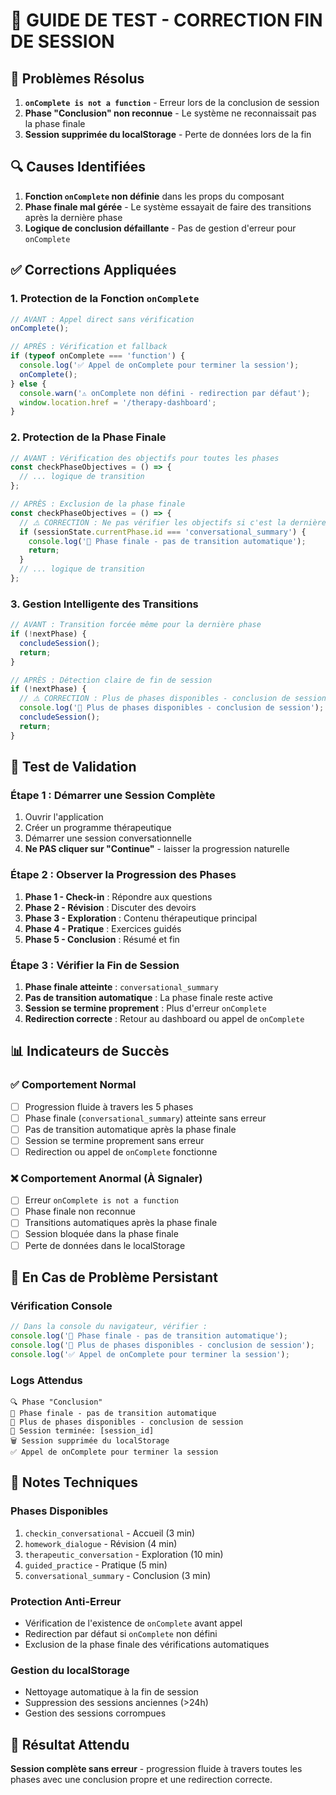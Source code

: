# 🔧 GUIDE DE TEST - CORRECTION FIN DE SESSION

## 🚨 **Problèmes Résolus**
1. **`onComplete is not a function`** - Erreur lors de la conclusion de session
2. **Phase "Conclusion" non reconnue** - Le système ne reconnaissait pas la phase finale
3. **Session supprimée du localStorage** - Perte de données lors de la fin

## 🔍 **Causes Identifiées**
1. **Fonction `onComplete` non définie** dans les props du composant
2. **Phase finale mal gérée** - Le système essayait de faire des transitions après la dernière phase
3. **Logique de conclusion défaillante** - Pas de gestion d'erreur pour `onComplete`

## ✅ **Corrections Appliquées**

### 1. **Protection de la Fonction `onComplete`**
```typescript
// AVANT : Appel direct sans vérification
onComplete();

// APRÈS : Vérification et fallback
if (typeof onComplete === 'function') {
  console.log('✅ Appel de onComplete pour terminer la session');
  onComplete();
} else {
  console.warn('⚠️ onComplete non défini - redirection par défaut');
  window.location.href = '/therapy-dashboard';
}
```

### 2. **Protection de la Phase Finale**
```typescript
// AVANT : Vérification des objectifs pour toutes les phases
const checkPhaseObjectives = () => {
  // ... logique de transition
};

// APRÈS : Exclusion de la phase finale
const checkPhaseObjectives = () => {
  // ⚠️ CORRECTION : Ne pas vérifier les objectifs si c'est la dernière phase
  if (sessionState.currentPhase.id === 'conversational_summary') {
    console.log('🎯 Phase finale - pas de transition automatique');
    return;
  }
  // ... logique de transition
};
```

### 3. **Gestion Intelligente des Transitions**
```typescript
// AVANT : Transition forcée même pour la dernière phase
if (!nextPhase) {
  concludeSession();
  return;
}

// APRÈS : Détection claire de fin de session
if (!nextPhase) {
  // ⚠️ CORRECTION : Plus de phases disponibles - conclusion de session
  console.log('🎯 Plus de phases disponibles - conclusion de session');
  concludeSession();
  return;
}
```

## 🧪 **Test de Validation**

### **Étape 1 : Démarrer une Session Complète**
1. Ouvrir l'application
2. Créer un programme thérapeutique
3. Démarrer une session conversationnelle
4. **Ne PAS cliquer sur "Continue"** - laisser la progression naturelle

### **Étape 2 : Observer la Progression des Phases**
1. **Phase 1 - Check-in** : Répondre aux questions
2. **Phase 2 - Révision** : Discuter des devoirs
3. **Phase 3 - Exploration** : Contenu thérapeutique principal
4. **Phase 4 - Pratique** : Exercices guidés
5. **Phase 5 - Conclusion** : Résumé et fin

### **Étape 3 : Vérifier la Fin de Session**
1. **Phase finale atteinte** : `conversational_summary`
2. **Pas de transition automatique** : La phase finale reste active
3. **Session se termine proprement** : Plus d'erreur `onComplete`
4. **Redirection correcte** : Retour au dashboard ou appel de `onComplete`

## 📊 **Indicateurs de Succès**

### ✅ **Comportement Normal**
- [ ] Progression fluide à travers les 5 phases
- [ ] Phase finale (`conversational_summary`) atteinte sans erreur
- [ ] Pas de transition automatique après la phase finale
- [ ] Session se termine proprement sans erreur
- [ ] Redirection ou appel de `onComplete` fonctionne

### ❌ **Comportement Anormal (À Signaler)**
- [ ] Erreur `onComplete is not a function`
- [ ] Phase finale non reconnue
- [ ] Transitions automatiques après la phase finale
- [ ] Session bloquée dans la phase finale
- [ ] Perte de données dans le localStorage

## 🔧 **En Cas de Problème Persistant**

### **Vérification Console**
```javascript
// Dans la console du navigateur, vérifier :
console.log('🎯 Phase finale - pas de transition automatique');
console.log('🎯 Plus de phases disponibles - conclusion de session');
console.log('✅ Appel de onComplete pour terminer la session');
```

### **Logs Attendus**
```
🔍 Phase "Conclusion"
🎯 Phase finale - pas de transition automatique
🎯 Plus de phases disponibles - conclusion de session
🎯 Session terminée: [session_id]
🗑️ Session supprimée du localStorage
✅ Appel de onComplete pour terminer la session
```

## 📝 **Notes Techniques**

### **Phases Disponibles**
1. `checkin_conversational` - Accueil (3 min)
2. `homework_dialogue` - Révision (4 min)
3. `therapeutic_conversation` - Exploration (10 min)
4. `guided_practice` - Pratique (5 min)
5. `conversational_summary` - Conclusion (3 min)

### **Protection Anti-Erreur**
- Vérification de l'existence de `onComplete` avant appel
- Redirection par défaut si `onComplete` non défini
- Exclusion de la phase finale des vérifications automatiques

### **Gestion du localStorage**
- Nettoyage automatique à la fin de session
- Suppression des sessions anciennes (>24h)
- Gestion des sessions corrompues

## 🎯 **Résultat Attendu**
**Session complète sans erreur** - progression fluide à travers toutes les phases avec une conclusion propre et une redirection correcte.
